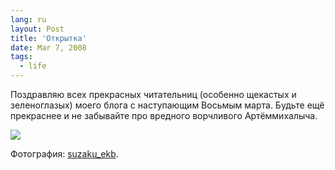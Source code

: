 ```yaml
---
lang: ru
layout: Post
title: 'Открытка'
date: Mar 7, 2008
tags:
  - life
---
```


Поздравляю всех прекрасных читательниц (особенно щекастых и зеленоглазых) моего блога с наступающим Восьмым марта. Будьте ещё прекраснее и не забывайте про вредного ворчливого Артёммихалыча.

![](http://wow.sapegin.me/3V3p3f1l0D0S/suzaku-ekb-20d-2007-05-12-328-2895.jpg)

Фотография: [suzaku_ekb](http://suzaku-ekb.livejournal.com/).
